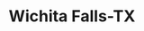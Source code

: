 ---
title: Wichita Falls-TX
slug: wichita-falls-tx
f_state:
- cms/state/texas.md
f_locations:
- cms/payday-loan/a-cash-check-339.md
- cms/payday-loan/a-to-z-bail-bonds-508.md
- cms/payday-loan/abc-payday-advance-801.md
- cms/payday-loan/advance-america-2923.md
- cms/payday-loan/advance-pay-inc-3372.md
- cms/payday-loan/advance-pay-inc-3373.md
- cms/payday-loan/american-check-exchange-4267.md
- cms/payday-loan/american-check-exchange-4268.md
- cms/payday-loan/auto-cash-money-center-4944.md
- cms/payday-loan/auto-cash-money-centers-4945.md
- cms/payday-loan/auto-cash-money-centers-4946.md
- cms/payday-loan/auto-cash-money-centers-4947.md
- cms/payday-loan/auto-cash-money-centers-4948.md
- cms/payday-loan/blair-consulting-services-5309.md
- cms/payday-loan/cash-go-6190.md
- cms/payday-loan/cash-go-6192.md
- cms/payday-loan/cash-a-check-6412.md
- cms/payday-loan/cash-a-check-6413.md
- cms/payday-loan/cash-a-check-6414.md
- cms/payday-loan/cash-n-go-8008.md
- cms/payday-loan/cash-solution-8390.md
- cms/payday-loan/cash-store-8673.md
- cms/payday-loan/cash-store-8678.md
- cms/payday-loan/check-go-10103.md
- cms/payday-loan/check-go-10119.md
- cms/payday-loan/check-net-13912.md
- cms/payday-loan/chkco-hold-a-check-14978.md
- cms/payday-loan/chkco-hold-a-check-14979.md
- cms/payday-loan/emergency-cash-16780.md
- cms/payday-loan/emergency-cash-16781.md
- cms/payday-loan/emergency-cash-16782.md
- cms/payday-loan/express-cash-16899.md
- cms/payday-loan/mr-payroll-22270.md
- cms/payday-loan/mr-payroll-22274.md
- cms/payday-loan/mr-payroll-of-wichita-falls-22376.md
- cms/payday-loan/mr-payroll-of-wichita-falls-22377.md
- cms/payday-loan/mr-payroll-of-wichita-falls-22378.md
- cms/payday-loan/rent-a-center-25972.md
- cms/payday-loan/sgd-corporation-26355.md
updated-on: '2024-05-30T13:41:28.615Z'
created-on: '2024-05-30T13:41:28.615Z'
published-on: '2024-05-30T13:54:32.469Z'
f_city: Wichita Falls
layout: '[city].html'
tags: city
---